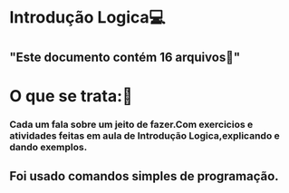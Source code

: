 # Introdução Logica💻
## "Este documento contém 16 arquivos📄"
# O que se trata:📖
### Cada um fala sobre um jeito de fazer.Com exercicios e atividades feitas em aula de Introdução Logica,explicando e dando exemplos.
## Foi usado comandos simples de programação.
